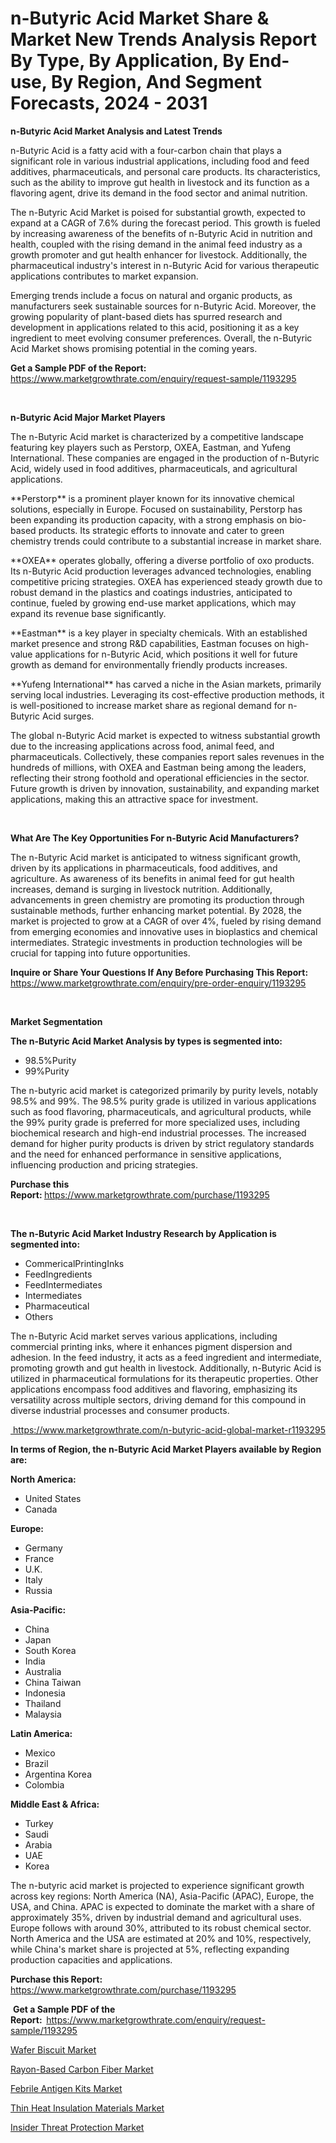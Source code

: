 <p><h1>n-Butyric Acid Market Share & Market New Trends Analysis Report By Type, By Application, By End-use, By Region, And Segment Forecasts, 2024 - 2031</h1></p><p><strong>n-Butyric Acid Market Analysis and Latest Trends</strong></p>
<p><p>n-Butyric Acid is a fatty acid with a four-carbon chain that plays a significant role in various industrial applications, including food and feed additives, pharmaceuticals, and personal care products. Its characteristics, such as the ability to improve gut health in livestock and its function as a flavoring agent, drive its demand in the food sector and animal nutrition.</p><p>The n-Butyric Acid Market is poised for substantial growth, expected to expand at a CAGR of 7.6% during the forecast period. This growth is fueled by increasing awareness of the benefits of n-Butyric Acid in nutrition and health, coupled with the rising demand in the animal feed industry as a growth promoter and gut health enhancer for livestock. Additionally, the pharmaceutical industry's interest in n-Butyric Acid for various therapeutic applications contributes to market expansion.</p><p>Emerging trends include a focus on natural and organic products, as manufacturers seek sustainable sources for n-Butyric Acid. Moreover, the growing popularity of plant-based diets has spurred research and development in applications related to this acid, positioning it as a key ingredient to meet evolving consumer preferences. Overall, the n-Butyric Acid Market shows promising potential in the coming years.</p></p>
<p><strong>Get a Sample PDF of the Report:&nbsp;</strong> <a href="https://www.marketgrowthrate.com/enquiry/request-sample/1193295">https://www.marketgrowthrate.com/enquiry/request-sample/1193295</a></p>
<p>&nbsp;</p>
<p><strong>n-Butyric Acid Major Market Players</strong></p>
<p><p>The n-Butyric Acid market is characterized by a competitive landscape featuring key players such as Perstorp, OXEA, Eastman, and Yufeng International. These companies are engaged in the production of n-Butyric Acid, widely used in food additives, pharmaceuticals, and agricultural applications.</p><p>**Perstorp** is a prominent player known for its innovative chemical solutions, especially in Europe. Focused on sustainability, Perstorp has been expanding its production capacity, with a strong emphasis on bio-based products. Its strategic efforts to innovate and cater to green chemistry trends could contribute to a substantial increase in market share.</p><p>**OXEA** operates globally, offering a diverse portfolio of oxo products. Its n-Butyric Acid production leverages advanced technologies, enabling competitive pricing strategies. OXEA has experienced steady growth due to robust demand in the plastics and coatings industries, anticipated to continue, fueled by growing end-use market applications, which may expand its revenue base significantly.</p><p>**Eastman** is a key player in specialty chemicals. With an established market presence and strong R&D capabilities, Eastman focuses on high-value applications for n-Butyric Acid, which positions it well for future growth as demand for environmentally friendly products increases.</p><p>**Yufeng International** has carved a niche in the Asian markets, primarily serving local industries. Leveraging its cost-effective production methods, it is well-positioned to increase market share as regional demand for n-Butyric Acid surges.</p><p>The global n-Butyric Acid market is expected to witness substantial growth due to the increasing applications across food, animal feed, and pharmaceuticals. Collectively, these companies report sales revenues in the hundreds of millions, with OXEA and Eastman being among the leaders, reflecting their strong foothold and operational efficiencies in the sector. Future growth is driven by innovation, sustainability, and expanding market applications, making this an attractive space for investment.</p></p>
<p>&nbsp;</p>
<p><strong>What Are The Key Opportunities For n-Butyric Acid Manufacturers?</strong></p>
<p><p>The n-Butyric Acid market is anticipated to witness significant growth, driven by its applications in pharmaceuticals, food additives, and agriculture. As awareness of its benefits in animal feed for gut health increases, demand is surging in livestock nutrition. Additionally, advancements in green chemistry are promoting its production through sustainable methods, further enhancing market potential. By 2028, the market is projected to grow at a CAGR of over 4%, fueled by rising demand from emerging economies and innovative uses in bioplastics and chemical intermediates. Strategic investments in production technologies will be crucial for tapping into future opportunities.</p></p>
<p><strong>Inquire or Share Your Questions If Any Before Purchasing This Report:</strong> <a href="https://www.marketgrowthrate.com/enquiry/pre-order-enquiry/1193295">https://www.marketgrowthrate.com/enquiry/pre-order-enquiry/1193295</a></p>
<p>&nbsp;</p>
<p><strong>Market Segmentation</strong></p>
<p><strong>The n-Butyric Acid Market Analysis by types is segmented into:</strong></p>
<p><ul><li>98.5%Purity</li><li>99%Purity</li></ul></p>
<p><p>The n-butyric acid market is categorized primarily by purity levels, notably 98.5% and 99%. The 98.5% purity grade is utilized in various applications such as food flavoring, pharmaceuticals, and agricultural products, while the 99% purity grade is preferred for more specialized uses, including biochemical research and high-end industrial processes. The increased demand for higher purity products is driven by strict regulatory standards and the need for enhanced performance in sensitive applications, influencing production and pricing strategies.</p></p>
<p><strong>Purchase this Report:&nbsp;</strong><a href="https://www.marketgrowthrate.com/purchase/1193295">https://www.marketgrowthrate.com/purchase/1193295</a></p>
<p>&nbsp;</p>
<p><strong>The n-Butyric Acid Market Industry Research by Application is segmented into:</strong></p>
<p><ul><li>CommericalPrintingInks</li><li>FeedIngredients</li><li>FeedIntermediates</li><li>Intermediates</li><li>Pharmaceutical</li><li>Others</li></ul></p>
<p><p>The n-Butyric Acid market serves various applications, including commercial printing inks, where it enhances pigment dispersion and adhesion. In the feed industry, it acts as a feed ingredient and intermediate, promoting growth and gut health in livestock. Additionally, n-Butyric Acid is utilized in pharmaceutical formulations for its therapeutic properties. Other applications encompass food additives and flavoring, emphasizing its versatility across multiple sectors, driving demand for this compound in diverse industrial processes and consumer products.</p></p>
<p><a href="https://www.marketgrowthrate.com/n-butyric-acid-global-market-r1193295">&nbsp;https://www.marketgrowthrate.com/n-butyric-acid-global-market-r1193295</a></p>
<p><strong>In terms of Region, the n-Butyric Acid Market Players available by Region are:</strong></p>
<p>
    <p> <strong> North America: </strong>
        <ul>
            <li>United States</li>
            <li>Canada</li>
        </ul>
        </p> 
    <p> <strong> Europe: </strong>
        <ul>
            <li>Germany</li>
            <li>France</li>
            <li>U.K.</li>
            <li>Italy</li>
            <li>Russia</li>
        </ul>
        </p> 
    <p> <strong> Asia-Pacific: </strong>
        <ul>
            <li>China</li>
            <li>Japan</li>
            <li>South Korea</li>
            <li>India</li>
            <li>Australia</li>
            <li>China Taiwan</li>
            <li>Indonesia</li>
            <li>Thailand</li>
            <li>Malaysia</li>
        </ul>
        </p> 
    <p> <strong> Latin America: </strong>
        <ul>
            <li>Mexico</li>
            <li>Brazil</li>
            <li>Argentina Korea</li>
            <li>Colombia</li>
        </ul>
        </p> 
    <p> <strong> Middle East & Africa: </strong>
        <ul>
            <li>Turkey</li>
            <li>Saudi</li>
            <li>Arabia</li>
            <li>UAE</li>
            <li>Korea</li>
        </ul>
    </p>
    </p>
<p><p>The n-butyric acid market is projected to experience significant growth across key regions: North America (NA), Asia-Pacific (APAC), Europe, the USA, and China. APAC is expected to dominate the market with a share of approximately 35%, driven by industrial demand and agricultural uses. Europe follows with around 30%, attributed to its robust chemical sector. North America and the USA are estimated at 20% and 10%, respectively, while China's market share is projected at 5%, reflecting expanding production capacities and applications.</p></p>
<p><strong>Purchase this Report: </strong><a href="https://www.marketgrowthrate.com/purchase/1193295">https://www.marketgrowthrate.com/purchase/1193295</a></p>
<p>&nbsp;<strong>Get a Sample PDF of the Report:&nbsp;&nbsp;</strong><a href="https://www.marketgrowthrate.com/enquiry/request-sample/1193295">https://www.marketgrowthrate.com/enquiry/request-sample/1193295</a></p>
<p><strong></strong></p>
<p><p><a href="https://medium.com/@jakiruddin651/wafer-biscuit-market-a-global-and-regional-analysis-focus-on-region-country-level-analysis-and-ff91f1776a14">Wafer Biscuit Market</a></p><p><a href="https://github.com/AbbasMahmud554/Market-Research-Report-List-1/blob/main/rayon-based-carbon-fiber-market.md">Rayon-Based Carbon Fiber Market</a></p><p><a href="https://issuu.com/reportprime-2/docs/febrile-antigen-kits-market-size-20_c763fed6358d99">Febrile Antigen Kits Market</a></p><p><a href="https://github.com/JakirUddin511/Market-Research-Report-List-1/blob/main/thin-heat-insulation-materials-market.md">Thin Heat Insulation Materials Market</a></p><p><a href="https://www.linkedin.com/pulse/insider-threat-protection-market-global-regional-analysis-thtqe">Insider Threat Protection Market</a></p></p>